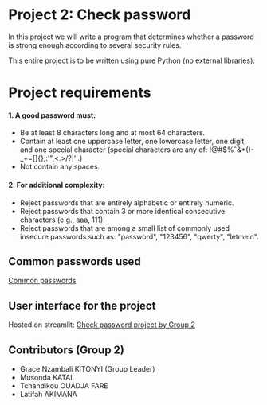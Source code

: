 # Project 2: Check password

In this project we will write a program that determines whether a password is strong enough
according to several security rules.

This entire project is to be written using pure Python (no external libraries).

# Project requirements
#### 1. A good password must:
- Be at least 8 characters long and at most 64 characters.
- Contain at least one uppercase letter, one lowercase letter, one digit, and one special
character (special characters are any of: !@#$%ˆ&*()-_+=[]{};:’",<.>/?\|‘ .)
- Not contain any spaces.
  
#### 2. For additional complexity:
- Reject passwords that are entirely alphabetic or entirely numeric.
- Reject passwords that contain 3 or more identical consecutive characters (e.g., aaa,
111).
- Reject passwords that are among a small list of commonly used insecure passwords
such as: "password", "123456", "qwerty", "letmein".

## Common passwords used
<a href= "https://github.com/danielmiessler/SecLists/blob/master/Passwords/Common-Credentials/10k-most-common.txt">Common passwords</a>

## User interface for the project
Hosted on streamlit: <a href="https://check-password-group2.streamlit.app/" target="_blank"> Check password project by Group 2</a>
## Contributors (Group 2)
- Grace Nzambali KITONYI (Group Leader)
- Musonda KATAI
- Tchandikou OUADJA FARE
- Latifah AKIMANA

